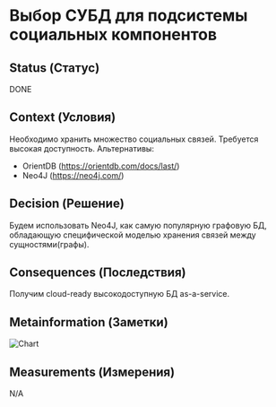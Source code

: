 # Выбор СУБД для подсистемы социальных компонентов

## Status (Статус)
DONE

## Context (Условия)
Необходимо хранить множество социальных связей. Требуется высокая доступность.
Альтернативы:
- OrientDB (https://orientdb.com/docs/last/)
- Neo4J (https://neo4j.com/)

## Decision (Решение)
Будем использовать Neo4J, как самую популярную графовую БД, обладающую специфической моделью хранения связей между сущностями(графы).

## Consequences (Последствия)
Получим cloud-ready высокодоступную БД as-a-service.    

## Metainformation (Заметки)
![Chart](https://www.educba.com/orientdb-vs-neo4j/)

## Measurements (Измерения)
N/A
